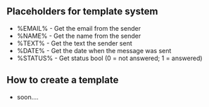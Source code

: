 Placeholders for template system
- 
- %EMAIL% - Get the email from the sender
- %NAME% - Get the name from the sender
- %TEXT% - Get the text the sender sent
- %DATE% - Get the date when the message was sent
- %STATUS% - Get status bool (0 = not answered; 1 = answered)

How to create a template
- 
- soon....
